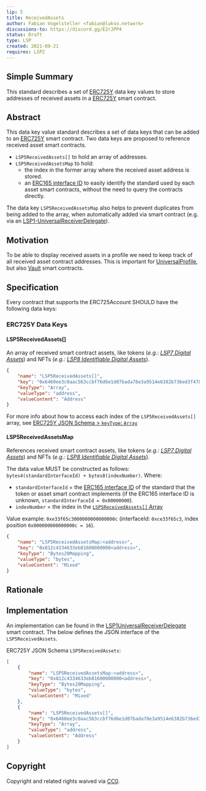 ```yaml
---
lip: 5
title: ReceivedAssets
author: Fabian Vogelsteller <fabian@lukso.network> 
discussions-to: https://discord.gg/E2rJPP4
status: Draft
type: LSP
created: 2021-09-21
requires: LSP2
---
```


## Simple Summary
This standard describes a set of [ERC725Y](https://github.com/ethereum/EIPs/blob/master/EIPS/eip-725.md) data key values to store addresses of received assets in a [ERC725Y](https://github.com/ethereum/EIPs/blob/master/EIPS/eip-725.md) smart contract.

## Abstract
This data key value standard describes a set of data keys that can be added to an [ERC725Y](https://github.com/ethereum/EIPs/blob/master/EIPS/eip-725.md) smart contract.
Two data keys are proposed to reference received asset smart contracts.

- `LSP5ReceivedAssets[]` to hold an array of addresses.
- `LSP5ReceivedAssetsMap` to hold:
  - the index in the former array where the received asset address is stored.
  - an [ERC165 interface ID](https://eips.ethereum.org/EIPS/eip-165) to easily identify the standard used by each asset smart contracts, without the need to query the contracts directly. 

The data key `LSP5ReceivedAssetsMap` also helps to prevent duplicates from being added to the array, when automatically added via smart contract (e.g. via an [LSP1-UniversalReceiverDelegate](./LSP-1-UniversalReceiver.md)).

## Motivation
To be able to display received assets in a profile we need to keep track of all received asset contract addresses. This is important for [UniversalProfile](./LSP-3-UniversalProfile-Metadata.md), but also [Vault](./LSP-9-Vault.md) smart contracts.

## Specification

Every contract that supports the ERC725Account SHOULD have the following data keys:

### ERC725Y Data Keys


#### LSP5ReceivedAssets[]

An array of received smart contract assets, like tokens (_e.g.: [LSP7 Digital Assets](./LSP-7-DigitalAsset)_) and NFTs (_e.g.: [LSP8 Identifiable Digital Assets](./LSP-8-IdentifiableDigitalAsset)_).


```json
{
    "name": "LSP5ReceivedAssets[]",
    "key": "0x6460ee3c0aac563ccbf76d6e1d07bada78e3a9514e6382b736ed3f478ab7b90b",
    "keyType": "Array",
    "valueType": "address",
    "valueContent": "Address"
}
```

For more info about how to access each index of the `LSP5ReceivedAssets[]` array, see [ERC725Y JSON Schema > `keyType`: `Array`](https://github.com/lukso-network/LIPs/blob/master/LSPs/LSP-2-ERC725YJSONSchema.md#array)

#### LSP5ReceivedAssetsMap

References received smart contract assets, like tokens (_e.g.: [LSP7 Digital Assets](./LSP-7-DigitalAsset)_) and NFTs (_e.g.: [LSP8 Identifiable Digital Assets](./LSP-8-IdentifiableDigitalAsset)_).

The data value MUST be constructed as follows: `bytes4(standardInterfaceId) + bytes8(indexNumber)`. Where:
- `standardInterfaceId` = the [ERC165 interface ID](https://eips.ethereum.org/EIPS/eip-165) of the standard that the token or asset smart contract implements (if the ERC165 interface ID is unknown, `standardInterfaceId = 0x00000000`).
- `indexNumber` = the index in the [`LSP5ReceivedAssets[]` Array](#lsp5receivedassets)

Value example: `0xe33f65c3000000000000000c` (interfaceId: `0xce33f65c3`, index position `0x000000000000000c = 16`).

```json
{
    "name": "LSP5ReceivedAssetsMap:<address>",
    "key": "0x812c4334633eb81600000000<address>",
    "keyType": "Bytes20Mapping",
    "valueType": "bytes",
    "valueContent": "Mixed"
}
```

## Rationale

## Implementation

An implementation can be found in the [LSP1UniversalReceiverDelegate](https://github.com/lukso-network/lsp-universalprofile-smart-contracts/blob/main/contracts/LSP1UniversalReceiver/LSP1UniversalReceiverDelegateUP/LSP1UniversalReceiverDelegateUP.sol) smart contract. The below defines the JSON interface of the `LSP5ReceivedAssets`.

ERC725Y JSON Schema `LSP5ReceivedAssets`:
```json
[
    {
        "name": "LSP5ReceivedAssetsMap:<address>",
        "key": "0x812c4334633eb81600000000<address>",
        "keyType": "Bytes20Mapping",
        "valueType": "bytes",
        "valueContent": "Mixed"
    },
    {
        "name": "LSP5ReceivedAssets[]",
        "key": "0x6460ee3c0aac563ccbf76d6e1d07bada78e3a9514e6382b736ed3f478ab7b90b",
        "keyType": "Array",
        "valueType": "address",
        "valueContent": "Address"
    }
]
```

## Copyright
Copyright and related rights waived via [CC0](https://creativecommons.org/publicdomain/zero/1.0/).
